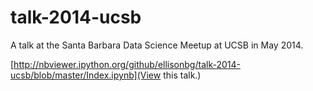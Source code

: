 talk-2014-ucsb
==============

A talk at the Santa Barbara Data Science Meetup at UCSB in May 2014.

[http://nbviewer.ipython.org/github/ellisonbg/talk-2014-ucsb/blob/master/Index.ipynb](View this talk.)
